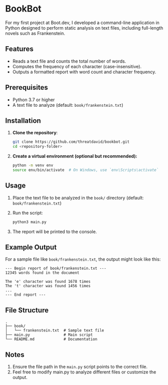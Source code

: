# BookBot

For my first project at Boot.dev, I developed a command-line application in Python designed to perform static analysis on text files, including full-length novels such as Frankenstein.

## Features

- Reads a text file and counts the total number of words.
- Computes the frequency of each character (case-insensitive).
- Outputs a formatted report with word count and character frequency.

## Prerequisites

- Python 3.7 or higher
- A text file to analyze (default: `book/frankenstein.txt`)

## Installation

1. **Clone the repository**:

   ```bash
   git clone https://github.com/threatdavid/bookbot.git
   cd <repository-folder>
2. **Create a virtual environment (optional but recommended):**

    ```bash
    python -m venv env
    source env/bin/activate  # On Windows, use `env\Scripts\activate`

## Usage
1. Place the text file to be analyzed in the `book/` directory (default: `book/frankenstein.txt`)
2. Run the script:

    ```bash
    python3 main.py
3. The report will be printed to the console.


## Example Output
For a sample file like `book/frankenstein.txt`, the output might look like this:
    
    
    --- Begin report of book/frankenstein.txt ---
    12345 words found in the document

    The 'e' character was found 1678 times
    The 't' character was found 1456 times
    ...
    --- End report ---

## File Structure

    .
    ├── book/
    │   └── frankenstein.txt  # Sample text file
    ├── main.py               # Main script
    └── README.md             # Documentation

## Notes
1. Ensure the file path in the `main.py` script points to the correct file.
2. Feel free to modify main.py to analyze different files or customize the output.
